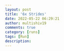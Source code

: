 ```yaml
---
layout: post
title: '6x Strides'
date: 2022-05-22 06:29:21
author: multishiv19
comments: true
category: [runs]
tags: [Run]
description: 
---
```


<div width='100%' class='strava-embed-placeholder' data-embed-type='activity' data-embed-id='7186884918'></div>
<script src='https://strava-embeds.com/embed.js'></script>
